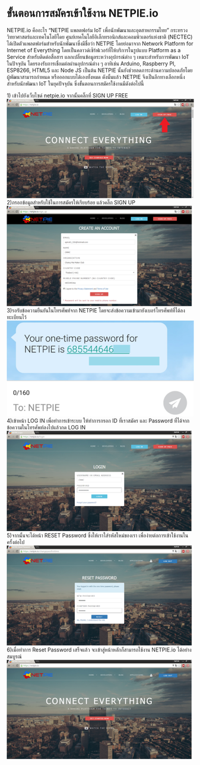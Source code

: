 # ขั้นตอนการสมัครเข้าใช้งาน NETPIE.io

NETPIE.io คืออะไร
“NETPIE แพลตฟอร์ม IoT เพื่อนักพัฒนาและอุตสาหกรรมไทย” กระทรวงวิทยาศาสตร์และเทคโนโลยีโดย ศูนย์เทคโนโลยีอิเล็กทรอนิกส์และคอมพิวเตอร์แห่งชาติ \(NECTEC\) ได้เปิดตัวแพลตฟอร์มสำหรับนักพัฒนาซึ่งมีชื่อว่า NETPIE โดยย่อมาจาก Network Platform for Internet of Everything โดยเป็นคลาวด์เซิร์ฟเวอร์ที่ให้บริการในรูปแบบ Platform as a Service สำหรับติดต่อสื่อสาร แลกเปลี่ยนข้อมูลระหว่างอุปกรณ์ต่าง ๆ เหมาะสำหรับการพัฒนา IoT ในปัจจุบัน โดยรองรับการเชื่อมต่อผ่านอุปกรณ์ต่าง ๆ อาทิเช่น Arduino, Raspberry PI, ESP8266, HTML5 และ Node JS เป็นต้น NETPIE นั้นยังช่วยลดภาระด้านความปลอดภัยโดยผู้พัฒนาสามารถกำหนด หรือออกแบบได้เองทั้งหมด ดังนั้นแล้ว NETPIE จึงเป็นอีกทางเลือกหนึ่งสำหรับนักพัฒนา IoT ในยุคปัจจุบัน ซึ่งขั้นตอนการสมัครใช้งานมีดังต่อไปนี้

1\) เข้าไปยังเว็บไซด์ netpie.io จากนั้นคลิ๊กที่ SIGN UP FREE
![mainpage](regisnetpie1.png)
2\)กรอกข้อมูลสำหรับใช้ในการสมัครให้เรียบร้อย แล้วคลิ๊ก SIGN UP
![signup](regisnetpie2.png)
3\)รอรับข้อความยืนยันในโทรศัพท์จาก NETPIE โดยจะส่งข้อความเข้ามายังเบอร์โทรศัพท์ที่ได้ลงทะเบียนไว้
![](regisnetpie3.png)
4\)เข้าหน้า LOG IN เพื่อทำการเข้าระบบ ให้ทำการกรอก ID ที่เราสมัคร และ Password ที่ได้จากข้อความในโทรศัพท์ลงไปแล้วกด LOG IN
![](/regisnetpie4.png)
5\)จากนั้นจะได้หน้า RESET Password ซึ่งให้เราใส่รหัสใหม่ของเรา เพื่อง่ายต่อการเข้าใช้งานในครั้งต่อไป
![resetpw](regisnetpie5.png)
6\)เมื่อทำการ Reset Password เสร็จแล้ว จะเข้าสู่หน้าหลักก็สามารถใช้งาน NETPIE.io ได้อย่างสมบูรณ์
![success](regisnetpie6.png)


